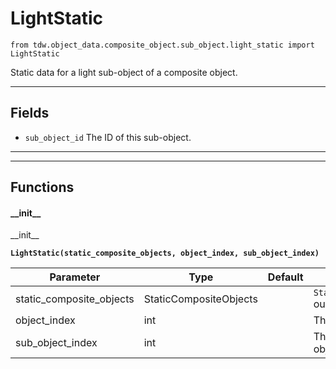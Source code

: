 # LightStatic

`from tdw.object_data.composite_object.sub_object.light_static import LightStatic`

Static data for a light sub-object of a composite object.

***

## Fields

- `sub_object_id` The ID of this sub-object.

***

***

## Functions

#### \_\_init\_\_

\_\_init\_\_

**`LightStatic(static_composite_objects, object_index, sub_object_index)`**

| Parameter | Type | Default | Description |
| --- | --- | --- | --- |
| static_composite_objects |  StaticCompositeObjects |  | `StaticCompositeObjects` output data. |
| object_index |  int |  | The object index. |
| sub_object_index |  int |  | The index of this sub-object. |